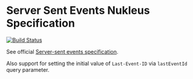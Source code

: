 # Server Sent Events Nukleus Specification

[![Build Status][build-status-image]][build-status]

See official [Server-sent events specification](https://html.spec.whatwg.org/multipage/server-sent-events.html#server-sent-events).

Also support for setting the initial value of `Last-Event-ID` via `lastEventId` query parameter. 

[build-status-image]: https://travis-ci.org/reaktivity/nukleus-sse.spec.svg?branch=develop
[build-status]: https://travis-ci.org/reaktivity/nukleus-sse.spec
